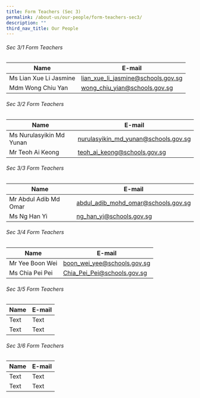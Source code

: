```yaml
---
title: Form Teachers (Sec 3)
permalink: /about-us/our-people/form-teachers-sec3/
description: ""
third_nav_title: Our People
---
```

###### Sec 3/1 Form Teachers 

| Name | E-mail |
| -------- | -------- |
| Ms Lian Xue Li Jasmine     | [lian\_xue\_li\_jasmine@schools.gov.sg](mailto:lian_xue_li_jasmine@schools.gov.sg)     |
| Mdm Wong Chiu Yan     | [wong\_chiu\_yian@schools.gov.sg](mailto:wong_chiu_yian@schools.gov.sg)     |

###### Sec 3/2 Form Teachers 

| Name | E-mail |
| -------- | -------- |
| Ms Nurulasyikin Md Yunan     | [nurulasyikin\_md\_yunan@schools.gov.sg](mailto:nurulasyikin_md_yunan@schools.gov.sg)     |
| Mr Teoh Ai Keong     | [teoh\_ai\_keong@schools.gov.sg](mailto:teoh_ai_keong@schools.gov.sg)     |

###### Sec 3/3 Form Teachers 

| Name | E-mail |
| -------- | -------- |
| Mr Abdul Adib Md Omar     | [abdul\_adib\_mohd\_omar@schools.gov.sg](mailto:abdul_adib_mohd_omar@schools.gov.sg)     |
| Ms Ng Han Yi     | [ng\_han\_yi@schools.gov.sg](mailto:ng_han_yi@schools.gov.sg)     |

###### Sec 3/4 Form Teachers 

| Name | E-mail |
| -------- | -------- |
| Mr Yee Boon Wei     | [boon\_wei\_yee@schools.gov.sg](mailto:boon_wei_yee@schools.gov.sg)     |
| Ms Chia Pei Pei     | [Chia\_Pei\_Pei@schools.gov.sg](mailto:Chia_Pei_Pei@schools.gov.sg)     |

###### Sec 3/5 Form Teachers 

| Name | E-mail |
| -------- | -------- |
| Text     | Text     |
| Text     | Text     |

###### Sec 3/6 Form Teachers 

| Name | E-mail |
| -------- | -------- |
| Text     | Text     |
| Text     | Text     |
